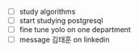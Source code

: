 - [ ] study algorithms
- [ ] start studying postgresql
- [ ] fine tune yolo on one department
- [ ] message 김태훈 on linkedin
